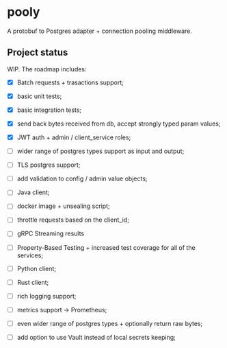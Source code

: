 # pooly

A protobuf to Postgres adapter + connection pooling middleware.

## Project status

WIP. The roadmap includes:

- [x] Batch requests + trasactions support;
- [x] basic unit tests;
- [x] basic integration tests;
- [x] send back bytes received from db, accept strongly typed param values;
- [x] JWT auth + admin / client_service roles;
- [ ] wider range of postgres types support as input and output;
- [ ] TLS postgres support;
- [ ] add validation to config / admin value objects;
- [ ] Java client;
- [ ] docker image + unsealing script;
- [ ] throttle requests based on the client_id;
- [ ] gRPC Streaming results
- [ ] Property-Based Testing + increased test coverage for all of the services;
- [ ] Python client;
- [ ] Rust client;
- [ ] rich logging support;
- [ ] metrics support -> Prometheus;

- [ ] even wider range of postgres types + optionally return raw bytes;

- [ ] add option to use Vault instead of local secrets keeping;


